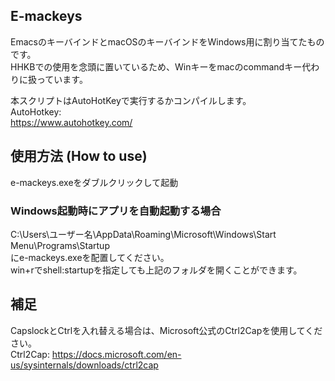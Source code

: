 ## E-mackeys
EmacsのキーバインドとmacOSのキーバインドをWindows用に割り当てたものです。  
HHKBでの使用を念頭に置いているため、Winキーをmacのcommandキー代わりに扱っています。  

本スクリプトはAutoHotKeyで実行するかコンパイルします。  
AutoHotkey:  
https://www.autohotkey.com/

## 使用方法 (How to use)
e-mackeys.exeをダブルクリックして起動  

### Windows起動時にアプリを自動起動する場合
C:\Users\ユーザー名\AppData\Roaming\Microsoft\Windows\Start Menu\Programs\Startup  
にe-mackeys.exeを配置してください。  
win+rでshell:startupを指定しても上記のフォルダを開くことができます。  

## 補足
CapslockとCtrlを入れ替える場合は、Microsoft公式のCtrl2Capを使用してください。  
Ctrl2Cap:
https://docs.microsoft.com/en-us/sysinternals/downloads/ctrl2cap